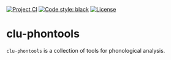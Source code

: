 [![Project CI](https://github.com/clu-ling/clu-phontools/actions/workflows/ci.yml/badge.svg)](https://github.com/clu-ling/clu-phontools/actions/workflows/ci.yml) [![Code style: black](https://img.shields.io/badge/code%20style-black-000000.svg)](https://github.com/psf/black) [![License](https://img.shields.io/badge/License-Apache%202.0-blue.svg)](https://opensource.org/licenses/Apache-2.0)

# clu-phontools

`clu-phontools` is a collection of tools for phonological analysis.

